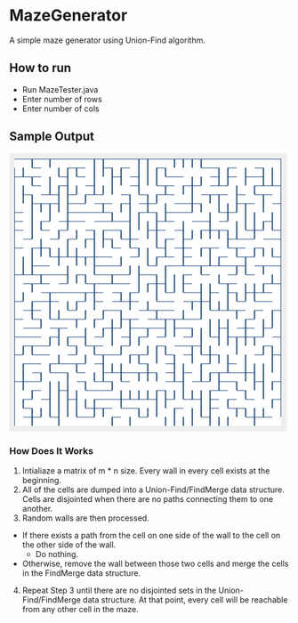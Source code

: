 # MazeGenerator
A simple maze generator using Union-Find algorithm.

## How to run
* Run MazeTester.java
* Enter number of rows
* Enter number of cols

## Sample Output
<img src="https://raw.githubusercontent.com/Dean-Coakley/MazeGenerator/master/Maze.png">

### How Does It Works
1. Intialiaze a matrix of m * n size. Every wall in every cell exists at the beginning.
2. All of the cells are dumped into a Union-Find/FindMerge data structure. Cells are disjointed when there are no paths connecting them to one another.
3. Random walls are then processed. 
  * If there exists a path from the cell on one side of the wall to the cell on the other side of the wall.
    * Do nothing.
  * Otherwise, remove the wall between those two cells and merge the cells in the FindMerge data structure.
4. Repeat Step 3 until there are no disjointed sets in the Union-Find/FindMerge data structure. At that point, every cell will be reachable from any other cell in the maze.
